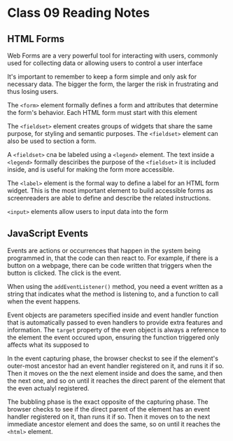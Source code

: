 # Class 09 Reading Notes

## HTML Forms

Web Forms are a very powerful tool for interacting with users, commonly used for collecting data or allowing users to control a user interface

It's important to remember to keep a form simple and only ask for necessary data. The bigger the form, the larger the risk in frustrating and thus losing users.

The `<form>` element formally defines a form and attributes that determine the form's behavior. Each HTML form must start with this element

The `<fieldset>` element creates groups of widgets that share the same purpose, for styling and semantic purposes. The `<fieldset>` element can also be used to section a form.

A `<fieldset>` cna be labeled using a `<legend>` element. The text inside a `<legend>` formally desciribes the purpose of the `<fieldset>` it is included inside, and is useful for making the form more accessible.

The `<label>` element is the formal way to define a label for an HTML form widget. This is the most important element to build accessible forms as screenreaders are able to define and describe the related instructions.

`<input>` elements allow users to input data into the form

## JavaScript Events

Events are actions or occurrences that happen in the system being programmed in, that the code can then react to. For example, if there is a button on a webpage, there can be code written that triggers when the button is clicked. The click is the event.

When using the `addEventListener()` method, you need a event written as a string that indicates what the method is listening to, and a function to call when the event happens.

Event objects are parameters specified inside and event handler function that is automatically passed to even handlers to provide extra features and information. The `target` property of the even object is always a reference to the element the event occured upon, ensuring the function triggered only affects what its supposed to

In the event capturing phase, the browser checkst to see if the element's outer-most ancestor had an event handler registered on it, and runs it if so. Then it moves on the the next element inside and does the same, and then the next one, and so on until it reaches the direct parent of the element that the even actualyl registered.

The bubbling phase is the exact opposite of the capturing phase. The browser checks to see if the direct parent of the element has an event handler registered on it, than runs it if so. Then it moves on to the next immediate ancestor element and does the same, so on until it reaches the `<html>` element.
